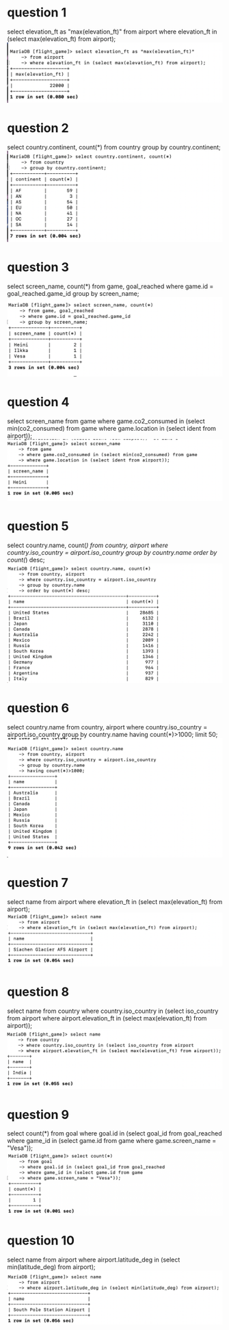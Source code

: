 # question 1
select elevation_ft as "max(elevation_ft)"
from airport
where elevation_ft in (select max(elevation_ft) from airport);
![screenshot](screenshots/AggregateQueries_Q1.png)

# question 2 
select country.continent, count(*)
from country 
group by country.continent;
![screenshot](screenshots/AggregateQueries_Q2.png)

# question 3 
select screen_name, count(*)
from game, goal_reached
where game.id = goal_reached.game_id
group by screen_name;
![screenshot](screenshots/AggregateQueries_Q3.png)

# question 4 
select screen_name 
from game 
where game.co2_consumed in (select min(co2_consumed) from game
where game.location in (select ident from airport));
![screenshot](screenshots/AggregateQueries_Q4.png)

# question 5 
select country.name, count(*)
from country, airport
where country.iso_country = airport.iso_country
group by country.name 
order by count(*) desc;
![screenshot](screenshots/AggregateQueries_Q5.png)

# question 6 
select country.name
from country, airport
where country.iso_country = airport.iso_country
group by country.name
having count(*)>1000;
limit 50;
![screenshot](screenshots/AggregateQueries_Q6.png)

# question 7 
select name
from airport 
where elevation_ft in (select max(elevation_ft) from airport);
![screenshot](screenshots/AggregateQueries_Q7.png)

# question 8 
select name 
from country 
where country.iso_country in (select iso_country from airport
where airport.elevation_ft in (select max(elevation_ft) from airport));
![screenshot](screenshots/AggregateQueries_Q8.png)

# question 9 
select count(*)
from goal
where goal.id in (select goal_id from goal_reached
where game_id in (select game.id from game
where game.screen_name = "Vesa"));
![screenshot](screenshots/AggregateQueries_Q9.png)

# question 10
select name 
from airport 
where airport.latitude_deg in (select min(latitude_deg) from airport);
![screenshot](screenshots/AggregateQueries_Q10.png)